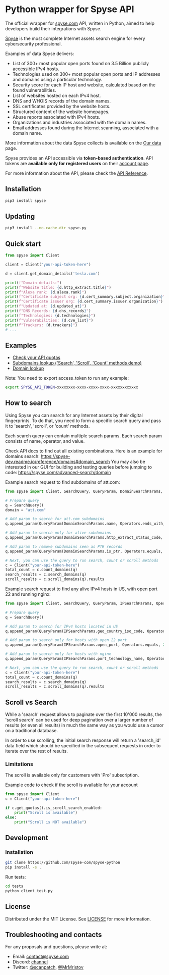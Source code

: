 # Python wrapper for Spyse API

The official wrapper for [spyse.com](https://spyse.com/) API, written in Python, aimed to help developers build their
integrations with Spyse.

[Spyse](https://spyse.com/) is the most complete Internet assets search engine for every cybersecurity
professional.

Examples of data Spyse delivers:

* List of 300+ most popular open ports found on 3.5 Billion publicly accessible IPv4 hosts.
* Technologies used on 300+ most popular open ports and IP addresses and domains using a particular technology.
* Security score for each IP host and website, calculated based on the found vulnerabilities.
* List of websites hosted on each IPv4 host.
* DNS and WHOIS records of the domain names.
* SSL certificates provided by the website hosts.
* Structured content of the website homepages.
* Abuse reports associated with IPv4 hosts.
* Organizations and industries associated with the domain names.
* Email addresses found during the Internet scanning, associated with a domain name.

More information about the data Spyse collects is available on the [Our data](https://spyse.com/our-data) page.

Spyse provides an API accessible via **token-based authentication**.
API tokens are **available only for registered users** on their [account page](https://spyse.com/user).

For more information about the API, please check the [API Reference](https://spyse-dev.readme.io/reference/quick-start).

## Installation

```bash
pip3 install spyse
```

## Updating

```bash
pip3 install --no-cache-dir spyse.py
```


## Quick start
```python
from spyse import Client

client = Client("your-api-token-here")

d = client.get_domain_details('tesla.com')

print(f"Domain details:")
print(f"Website title: {d.http_extract.title}")
print(f"Alexa rank: {d.alexa.rank}")
print(f"Certificate subject org: {d.cert_summary.subject.organization}")
print(f"Certificate issuer org: {d.cert_summary.issuer.organization}")
print(f"Updated at: {d.updated_at}")
print(f"DNS Records: {d.dns_records}")
print(f"Technologies: {d.technologies}")
print(f"Vulnerabilities: {d.cve_list}")
print(f"Trackers: {d.trackers}")
# ...

```

## Examples

- [Check your API quotas](./examples/get_account_quotas.py)
- [Subdomains lookup ('Search', 'Scroll', 'Count' methods demo)](./examples/subdomains_lookup.py)
- [Domain lookup](./examples/domain_lookup.py)


Note: You need to export access_token to run any example:
```bash
export SPYSE_API_TOKEN=xxxxxxxx-xxxx-xxxx-xxxx-xxxxxxxxxxxx
```

## How to search
Using Spyse you can search for any Internet assets by their digital fingerprints. To do that, you need to form a specific search query and pass it to 'search', 'scroll', or 'count' methods.

Each search query can contain multiple search params. Each search param consists of name, operator, and value. 

Check API docs to find out all existing combinations. Here is an example for domains search: https://spyse-dev.readme.io/reference/domains#domain_search
You may also be interested in our GUI for building and testing queries before jumping to code: https://spyse.com/advanced-search/domain

Example search request to find subdomains of att.com:
```python
from spyse import Client, SearchQuery, QueryParam, DomainSearchParams, Operators

# Prepare query
q = SearchQuery()
domain = "att.com"

# Add param to search for att.com subdomains
q.append_param(QueryParam(DomainSearchParams.name, Operators.ends_with, '.' + domain))

# Add param to search only for alive subdomains
q.append_param(QueryParam(DomainSearchParams.http_extract_status_code, Operators.equals, 200))

# Add param to remove subdomains seen as PTR records
q.append_param(QueryParam(DomainSearchParams.is_ptr, Operators.equals, False))

# Next, you can use the query to run search, count or scroll methods
c = Client("your-api-token-here")
total_count = c.count_domains(q)
search_results = c.search_domains(q)
scroll_results = c.scroll_domains(q).results
```

Example search request to find any alive IPv4 hosts in US, with open port 22 and running nginx:
```python
from spyse import Client, SearchQuery, QueryParam, IPSearchParams, Operators

# Prepare query
q = SearchQuery()

# Add param to search for IPv4 hosts located in US
q.append_param(QueryParam(IPSearchParams.geo_country_iso_code, Operators.equals, 'US'))

# Add param to search only for hosts with open 22 port
q.append_param(QueryParam(IPSearchParams.open_port, Operators.equals, 22))

# Add param to search only for hosts with nginx
q.append_param(QueryParam(IPSearchParams.port_technology_name, Operators.contains, "nginx"))

# Next, you can use the query to run search, count or scroll methods
c = Client("your-api-token-here")
total_count = c.count_domains(q)
search_results = c.search_domains(q)
scroll_results = c.scroll_domains(q).results
```

## Scroll vs Search
While a 'search' request allows to paginate over the first 10'000 results, the 'scroll search' can be used for deep pagination over a larger number of results (or even all results) in much the same way as you would use a cursor on a traditional database. 

In order to use scrolling, the initial search response will return a 'search_id' data field which should be specified in the subsequent requests in order to iterate over the rest of results.

### Limitations
The scroll is available only for customers with 'Pro' subscription.

Example code to check if the scroll is available for your account
```python
from spyse import Client
c = Client("your-api-token-here")

if c.get_quotas().is_scroll_search_enabled:
    print("Scroll is available")
else:
    print("Scroll is NOT available")
```


## Development

### Installation
```bash
git clone https://github.com/spyse-com/spyse-python
pip install -e .
```


Run tests:
```bash
cd tests
python client_test.py
```

## License

Distributed under the MIT License. See [LICENSE](./LICENSE.md) for more information.

## Troubleshooting and contacts

For any proposals and questions, please write at:

- Email: [contact@spyse.com](contact@spyse.com)
- Discord: [channel](https://discord.gg/XqaUP8c)
- Twitter: [@scanpatch](https://twitter.com/scanpatch), [@MrMristov](https://twitter.com/MrMristov)
